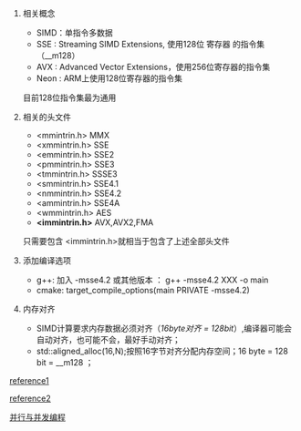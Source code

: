 1. 相关概念

   - SIMD：单指令多数据
   - SSE : Streaming SIMD Extensions, 使用128位 寄存器 的指令集（__m128）
   - AVX : Advanced Vector Extensions，使用256位寄存器的指令集
   - Neon : ARM上使用128位寄存器的指令集

   目前128位指令集最为通用

2. 相关的头文件

   - <mmintrin.h>   MMX
   - <xmmintrin.h>  SSE
   - <emmintrin.h>  SSE2
   - <pmmintrin.h>  SSE3
   - <tmmintrin.h>   SSSE3
   - <smmintrin.h>  SSE4.1
   - <nmmintrin.h>  SSE4.2   
   - <ammintrin.h>  SSE4A
   - <wmmintrin.h>  AES
   - **<immintrin.h>**   AVX,AVX2,FMA

   只需要包含  <immintrin.h>就相当于包含了上述全部头文件 

3. 添加编译选项

   - g++:  加入 -msse4.2 或其他版本 ： g++ -msse4.2 XXX -o main
   - cmake:  target_compile_options(main  PRIVATE  -msse4.2)

4. 内存对齐   

   - SIMD计算要求内存数据必须对齐（*16byte对齐 = 128bit*）,编译器可能会自动对齐，也可能不会，最好手动对齐；
   - std::aligned_alloc(16,N);按照16字节对齐分配内存空间；16 byte = 128 bit = __m128 ；

[reference1](https://acl.inf.ethz.ch/teaching/fastcode/2019/slides/07-simd.pdf)

[reference2](https://blog.csdn.net/mightbxg/article/details/109111335)

[并行与并发编程](https://zhuanlan.zhihu.com/p/372231438)

